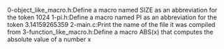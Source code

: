 0-object_like_macro.h:Define a macro named SIZE as an abbreviation for the token 1024
1-pi.h:Define a macro named PI as an abbreviation for the token 3.14159265359
2-main.c:Print the name of the file it was compiled from
3-function_like_macro.h:Define a macro ABS(x) that computes the absolute value of a number x
